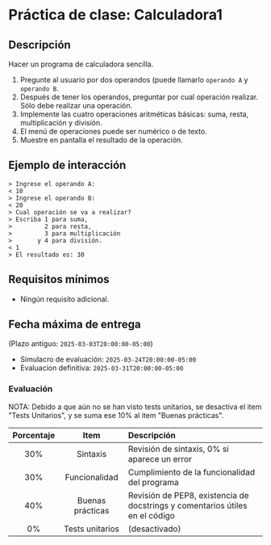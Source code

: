 # Práctica de clase: Calculadora1

## Descripción

Hacer un programa de calculadora sencilla.

1. Pregunte al usuario por dos operandos (puede llamarlo `operando A` y `operando B`.
2. Después de tener los operandos, preguntar por cual operación realizar. Sólo debe realizar una operación.
3. Implemente las cuatro operaciones aritméticas básicas: suma, resta, multiplicación y división.
4. El menú de operaciones puede ser numérico o de texto.
5. Muestre en pantalla el resultado de la operación.

## Ejemplo de interacción

```
> Ingrese el operando A:
< 10
> Ingrese el operando B:
< 20
> Cual operación se va a realizar? 
> Escriba 1 para suma, 
>         2 para resta, 
>         3 para multiplicación 
>       y 4 para división.
< 1
> El resultado es: 30
```

## Requisitos mínimos

* Ningún requisito adicional.

## Fecha máxima de entrega

(Plazo antiguo: `2025-03-03T20:00:00-05:00`) 
* Simulacro de evaluación: `2025-03-24T20:00:00-05:00`
* Evaluacion definitiva: `2025-03-31T20:00:00-05:00`

### Evaluación

NOTA: Debido a que aún no se han visto tests unitarios, se desactiva el item "Tests Unitarios", y se suma ese 10% al item "Buenas prácticas".

|Porcentaje|Item            |Descripción                                                                 |
|:--------:|:--------------:|:---------------------------------------------------------------------------|
|30%       |Sintaxis        |Revisión de sintaxis, 0% si aparece un error                                |
|30%       |Funcionalidad   |Cumplimiento de la funcionalidad del programa                               |
|40%       |Buenas prácticas|Revisión de PEP8, existencia de docstrings y comentarios útiles en el código|
|0%        |Tests unitarios |(desactivado)                                                               |


